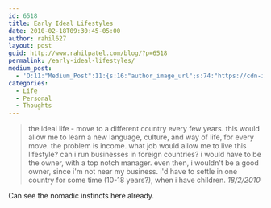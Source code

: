 ```yaml
---
id: 6518
title: Early Ideal Lifestyles
date: 2010-02-18T09:30:45-05:00
author: rahil627
layout: post
guid: http://www.rahilpatel.com/blog/?p=6518
permalink: /early-ideal-lifestyles/
medium_post:
  - 'O:11:"Medium_Post":11:{s:16:"author_image_url";s:74:"https://cdn-images-1.medium.com/fit/c/200/200/1*dmbNkD5D-u45r44go_cf0g.png";s:10:"author_url";s:28:"https://medium.com/@rahil627";s:11:"byline_name";N;s:12:"byline_email";N;s:10:"cross_link";s:2:"no";s:2:"id";s:12:"2b7f1a3c5dd7";s:21:"follower_notification";s:3:"yes";s:7:"license";s:19:"all-rights-reserved";s:14:"publication_id";s:2:"-1";s:6:"status";s:6:"public";s:3:"url";s:64:"https://medium.com/@rahil627/early-ideal-lifestyles-2b7f1a3c5dd7";}'
categories:
  - Life
  - Personal
  - Thoughts
---
```

<blockquote>the ideal life - move to a different country every few years. this would allow me to learn a new language, culture, and way of life, for every move. the problem is income. what job would allow me to live this lifestyle? can i run businesses in foreign countries? i would have to be the owner, with a top notch manager. even then, i wouldn't be a good owner, since i'm not near my business. i'd have to settle in one country for some time (10-18 years?), when i have children.
<cite>18/2/2010</cite>
</blockquote>

Can see the nomadic instincts here already.